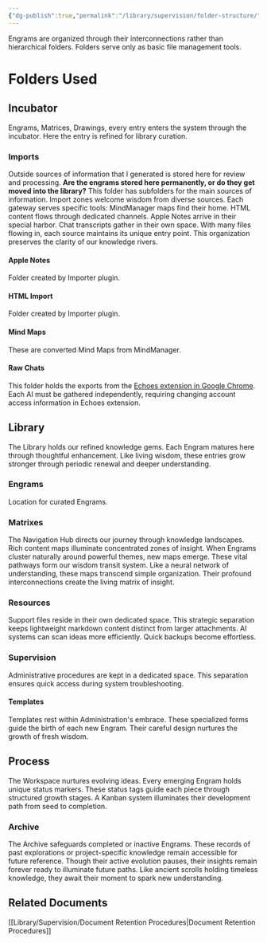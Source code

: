 ```yaml
---
{"dg-publish":true,"permalink":"/library/supervision/folder-structure/"}
---
```


Engrams are organized through their interconnections rather than hierarchical folders. Folders serve only as basic file management tools.
# Folders Used
## Incubator
Engrams, Matrices, Drawings, every entry enters the system through the incubator. Here the entry is refined for library curation. 
### Imports
Outside sources of information that I generated is stored here for review and processing.
	**Are the engrams stored here permanently, or do they get moved into the library?**
This folder has subfolders for the main sources of information.
Import zones welcome wisdom from diverse sources. Each gateway serves specific tools: MindManager maps find their home. HTML content flows through dedicated channels. Apple Notes arrive in their special harbor. Chat transcripts gather in their own space. With many files flowing in, each source maintains its unique entry point. This organization preserves the clarity of our knowledge rivers.
#### Apple Notes
Folder created by Importer plugin.
#### HTML Import
Folder created by Importer plugin.
#### Mind Maps
These are converted Mind Maps from MindManager.
#### Raw Chats
This folder holds the exports from the [Echoes extension in Google Chrome](https://chromewebstore.google.com/detail/echoes-chatgpt-claude-gem/ppnfnillfndkellpbphafglnljdefjph). 
Each AI must be gathered independently, requiring changing account access information in Echoes extension.

## Library
The Library holds our refined knowledge gems. Each Engram matures here through thoughtful enhancement. Like living wisdom, these entries grow stronger through periodic renewal and deeper understanding.
### Engrams
Location for curated Engrams.
### Matrixes
The Navigation Hub directs our journey through knowledge landscapes. Rich content maps illuminate concentrated zones of insight. When Engrams cluster naturally around powerful themes, new maps emerge. These vital pathways form our wisdom transit system. Like a neural network of understanding, these maps transcend simple organization. Their profound interconnections create the living matrix of insight.
### Resources
Support files reside in their own dedicated space. This strategic separation keeps lightweight markdown content distinct from larger attachments. AI systems can scan ideas more efficiently. Quick backups become effortless.
### Supervision
Administrative procedures are kept in a dedicated space. This separation ensures quick access during system troubleshooting.
#### Templates
Templates rest within Administration's embrace. These specialized forms guide the birth of each new Engram. Their careful design nurtures the growth of fresh wisdom.
## Process
The Workspace nurtures evolving ideas. Every emerging Engram holds unique status markers. These status tags guide each piece through structured growth stages. A Kanban system illuminates their development path from seed to completion.
### Archive
The Archive safeguards completed or inactive Engrams. These records of past explorations or project-specific knowledge remain accessible for future reference. Though their active evolution pauses, their insights remain forever ready to illuminate future paths. Like ancient scrolls holding timeless knowledge, they await their moment to spark new understanding.

## Related Documents
[[Library/Supervision/Document Retention Procedures\|Document Retention Procedures]]
